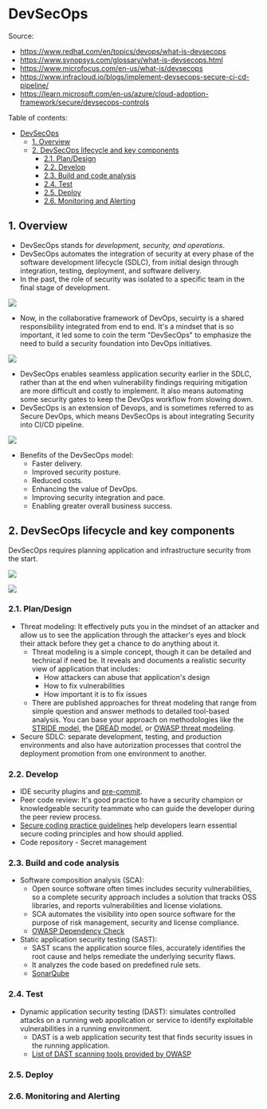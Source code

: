# DevSecOps

Source:

- <https://www.redhat.com/en/topics/devops/what-is-devsecops>
- <https://www.synopsys.com/glossary/what-is-devsecops.html>
- <https://www.microfocus.com/en-us/what-is/devsecops>
- <https://www.infracloud.io/blogs/implement-devsecops-secure-ci-cd-pipeline/>
- <https://learn.microsoft.com/en-us/azure/cloud-adoption-framework/secure/devsecops-controls>

Table of contents:

- [DevSecOps](#devsecops)
  - [1. Overview](#1-overview)
  - [2. DevSecOps lifecycle and key components](#2-devsecops-lifecycle-and-key-components)
    - [2.1. Plan/Design](#21-plandesign)
    - [2.2. Develop](#22-develop)
    - [2.3. Build and code analysis](#23-build-and-code-analysis)
    - [2.4. Test](#24-test)
    - [2.5. Deploy](#25-deploy)
    - [2.6. Monitoring and Alerting](#26-monitoring-and-alerting)

## 1. Overview

- DevSecOps stands for _development, security, and operations_.
- DevSecOps automates the integration of security at every phase of the software development lifecycle (SDLC), from initial design through integration, testing, deployment, and software delivery.
- In the past, the role of security was isolated to a specific team in the final stage of development.

![](https://www.redhat.com/cms/managed-files/styles/wysiwyg_full_width/s3/devsecops-linear-405x259.png?itok=1jsWGdOF)

- Now, in the collaborative framework of DevOps, secuirty is a shared responsibility integrated from end to end. It's a mindset that is so important, it led some to coin the term "DevSecOps" to emphasize the need to build a security foundation into DevOps initiatives.

![](https://www.redhat.com/cms/managed-files/styles/wysiwyg_full_width/s3/devsecops-collab-405x308.png?itok=VsZ8waJV)

- DevSecOps enables seamless application security earlier in the SDLC, rather than at the end when vulnerability findings requiring mitigation are more difficult and costly to implement. It also means automating some security gates to keep the DevOps workflow from slowing down.
- DevSecOps is an extension of Devops, and is sometimes referred to as Secure DevOps, which means DevSecOps is about integrating Security into CI/CD pipeline.

![](https://snyk.io/wp-content/uploads/DevSecOps-Pipeline-1240x670.png)

- Benefits of the DevSecOps model:
  - Faster delivery.
  - Improved security posture.
  - Reduced costs.
  - Enhancing the value of DevOps.
  - Improving security integration and pace.
  - Enabling greater overall business success.

## 2. DevSecOps lifecycle and key components

DevSecOps requires planning application and infrastructure security from the start.

![](https://dlhr6gotgr9bx.cloudfront.net/2021-11/devsec.png)

![](https://d33wubrfki0l68.cloudfront.net/2d13f6c9c86cf550d671b50107181fdf3dc51c72/68c99/assets/img/blog/devsecops-pipeline/devsecops-pipeline-1600x350.svg)

### 2.1. Plan/Design

- Threat modeling: It effectively puts you in the mindset of an attacker and allow us to see the application through the attacker's eyes and block their attack before they get a chance to do anything about it.
  - Threat modeling is a simple concept, though it can be detailed and technical if need be. It reveals and documents a realistic security view of application that includes:
    - How attackers can abuse that application's design
    - How to fix vulnerabilities
    - How important it is to fix issues
  - There are published approaches for threat modeling that range from simple question and answer methods to detailed tool-based analysis. You can base your approach on methodologies like the [STRIDE model](https://learn.microsoft.com/en-us/azure/security/develop/threat-modeling-tool-threats), the [DREAD model](<https://en.wikipedia.org/wiki/DREAD_(risk_assessment_model)>), or [OWASP threat modeling](https://owasp.org/www-community/Threat_Modeling).
- Secure SDLC: separate development, testing, and production environments and also have autorization processes that control the deployment promotion from one environment to another.

### 2.2. Develop

- IDE security plugins and [pre-commit](https://pre-commit.com/).
- Peer code review: It's good practice to have a security champion or knowledgeable security teammate who can guide the developer during the peer review process.
- [Secure coding practice guidelines](https://owasp.org/www-project-secure-coding-practices-quick-reference-guide/) help developers learn essential secure coding principles and how should applied.
- Code repository - Secret management

### 2.3. Build and code analysis

- Software composition analysis (SCA):
  - Open source software often times includes security vulnerabilities, so a complete security approach includes a solution that tracks OSS libraries, and reports vulnerabilities and license violations.
  - SCA automates the visibility into open source software for the purpose of risk management, security and license compliance.
  - [OWASP Dependency Check](https://owasp.org/www-project-dependency-check/)
- Static application security testing (SAST):
  - SAST scans the application source files, accurately identifies the root cause and helps remediate the underlying security flaws.
  - It analyzes the code based on predefined rule sets.
  - [SonarQube](https://github.com/SonarSource/sonarqube)

### 2.4. Test

- Dynamic application security testing (DAST): simulates controlled attacks on a running web apoplication or service to identify exploitable vulnerabilities in a running environment.
  - DAST is a web application security test that finds security issues in the running application.
  - [List of DAST scanning tools provided by OWASP](https://owasp.org/www-community/Vulnerability_Scanning_Tools)

### 2.5. Deploy

### 2.6. Monitoring and Alerting
